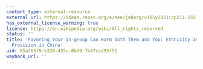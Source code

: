 ```yaml
---
content_type: external-resource
external_url: https://ideas.repec.org/a/eee/jeborg/v185y2021icp211-233.html
has_external_license_warning: true
license: https://en.wikipedia.org/wiki/All_rights_reserved
status: ''
title: 'Favoring Your In-group Can Harm both Them and You: Ethnicity and Public Goods
  Provision in China'
uid: 65a365f9-b220-455c-8b39-7b47ccd95f51
wayback_url: ''
---
```

